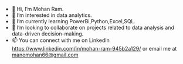 - 👋 Hi, I’m Mohan Ram.
- 👀 I’m interested in data analytics.
- 🌱 I’m currently learning PowerBi,Python,Excel,SQL.
- 💞️ I’m looking to collaborate on projects related to data analysis and data-driven decision-making.
- 📫 You can connect with me on LinkedIn https://www.linkedin.com/in/mohan-ram-945b2a129/ or email me at manomohan66@gmail.com


<!---
manomohan66/manomohan66 is a ✨ special ✨ repository because its `README.md` (this file) appears on your GitHub profile.
You can click the Preview link to take a look at your changes.
--->
